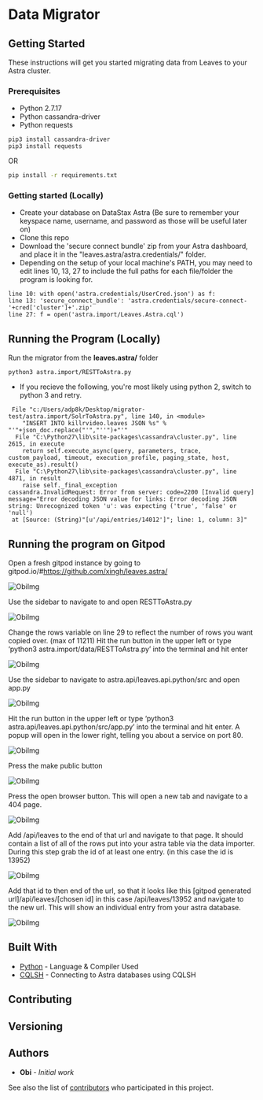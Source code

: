 # Data Migrator

## Getting Started

These instructions will get you started migrating data from Leaves to your Astra cluster.

### Prerequisites

- Python 2.7.17
- Python cassandra-driver
- Python requests

```
pip3 install cassandra-driver
pip3 install requests
```

OR 

```sh
pip install -r requirements.txt
```

### Getting started (Locally)

- Create your database on DataStax Astra (Be sure to remember your keyspace name, username, and password as those will be useful later on)
- Clone this repo
- Download the 'secure connect bundle' zip from your Astra dashboard, and place it in the "leaves.astra/astra.credentials/" folder. 
- Depending on the setup of your local machine's PATH, you may need to edit lines 10, 13, 27 to include the full paths for each file/folder the program is looking for.


```
line 10: with open('astra.credentials/UserCred.json') as f:
line 13: 'secure_connect_bundle': 'astra.credentials/secure-connect-'+cred['cluster']+'.zip'
line 27: f = open('astra.import/Leaves.Astra.cql')
```


## Running the Program (Locally)

Run the migrator from the **leaves.astra/** folder

```
python3 astra.import/RESTToAstra.py
```

* If you recieve the following, you're most likely using python 2, switch to python 3 and retry.

```
 File "c:/Users/adp8k/Desktop/migrator-test/astra.import/SolrToAstra.py", line 140, in <module>
    "INSERT INTO killrvideo.leaves JSON %s" % "'"+json_doc.replace("'","''")+"'"
  File "C:\Python27\lib\site-packages\cassandra\cluster.py", line 2615, in execute
    return self.execute_async(query, parameters, trace, custom_payload, timeout, execution_profile, paging_state, host, execute_as).result()
  File "C:\Python27\lib\site-packages\cassandra\cluster.py", line 4871, in result
    raise self._final_exception
cassandra.InvalidRequest: Error from server: code=2200 [Invalid query] message="Error decoding JSON value for links: Error decoding JSON string: Unrecognized token 'u': was expecting ('true', 'false' or 'null')
 at [Source: (String)"[u'/api/entries/14012']"; line: 1, column: 3]"
```


## Running the program on Gitpod

Open a fresh gitpod instance by going to gitpod.io/#https://github.com/xingh/leaves.astra/ 

![ObiImg](Assets/../../Assets/Images/ObiImg1.png)

Use the sidebar to navigate to and open RESTToAstra.py

![ObiImg](Assets/../../Assets/Images/ObiImg2.png)

Change the rows variable on line 29 to reflect the number of rows you want copied over. (max of 11211) Hit the run button in the upper left or type ‘python3 astra.import/data/RESTToAstra.py’ into the terminal and hit enter

![ObiImg](Assets/../../Assets/Images/ObiImg3.png)

Use the sidebar to navigate to astra.api/leaves.api.python/src and open app.py

![ObiImg](Assets/../../Assets/Images/ObiImg4.png)

Hit the run button in the upper left or type ‘python3 astra.api/leaves.api.python/src/app.py’ into the terminal and hit enter. A popup will open in the lower right, telling you about a service on port 80.

![ObiImg](Assets/../../Assets/Images/ObiImg5.png)

Press the make public button

![ObiImg](Assets/../../Assets/Images/ObiImg6.png)

Press the open browser button. This will open a new tab and navigate to a 404 page.

![ObiImg](Assets/../../Assets/Images/ObiImg7.png)

Add /api/leaves to the end of that url and navigate to that page. It should contain a list of all of the rows put into your astra table via the data importer. During this step grab the id of at least one entry. (in this case the id is 13952)

![ObiImg](Assets/../../Assets/Images/ObiImg8.png)

Add that id to then end of the url, so that it looks like this [gitpod generated url]/api/leaves/[chosen id] in this case /api/leaves/13952 and navigate to the new url. This will show an individual entry from your astra database.

![ObiImg](Assets/../../Assets/Images/ObiImg9.png)

## Built With

* [Python](https://www.python.org/) - Language & Compiler Used
* [CQLSH](https://docs.datastax.com/en/astra/aws/doc/dscloud/astra/dscloudConnectcqlshConsole.html) - Connecting to Astra databases using CQLSH

## Contributing

## Versioning


## Authors

* **Obi** - *Initial work*

See also the list of [contributors](https://github.com/your/project/contributors) who participated in this project.
